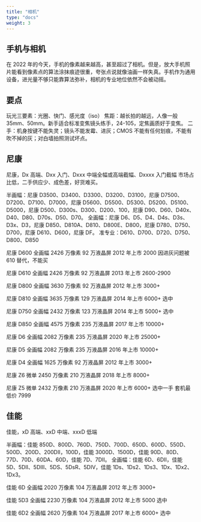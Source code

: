 ```yaml
---
title: "相机"
type: "docs"
weight: 3
---
```


## 手机与相机

在 2022 年的今天，手机的像素越来越高，甚至超过了相机。但是，放大手机照片能看到像素点的算法涂抹痕迹很重，夸张点说就像油画一样失真。手机作为通用设备，进光量不够只能靠算法弥补，相机的专业地位依然不会被动摇。

## 要点

玩光三要素：光圈、快门、感光度（iso）
焦距：越长拍的越远，人像一般 35mm、50mm。新手适合标准变焦镜头练手，24-105，定焦画质好于变焦。
二手：机身按键不能失灵；镜头不能发霉、进灰；CMOS 不能有任何划痕，不能有吹不掉的灰；对白墙拍照测试坏点。

## 尼康

尼康，Dx 高端、Dxx 入门、Dxxx 中端全幅或高端截幅、Dxxxx 入门截幅
市场占比低，二手供应少、成色差，好货难买。

半画幅：尼康 D3500、D3400、D3300、D3200、D3100，尼康 D7500、D7200、D7100、D7000，尼康 D5600、D5500、D5300、D5200、D5100、D5000，尼康 D500、D300s、D300、D200、100，尼康 D90、D60、D40x、D40、D80、D70s、D50、D70。
全画幅：尼康 D6、D5、D4、D4s、D3s、D3x、D3，尼康 D850、D810A、D810、D800E、D800，尼康 D780、D750、D700，尼康 D610、D600，尼康 DF。
准专业：D610、D700、D720、D750、D800、D850

尼康 D600 全画幅 2426 万像素 92 万液晶屏 2012 年上市 2000 因进灰问题被 610 替代，不能买

尼康 D610 全画幅 2426 万像素 92 万液晶屏 2013 年上市 2600-2900

尼康 D800 全画幅 3630 万像素 92 万液晶屏 2012 年上市 3000+

尼康 D810 全画幅 3635 万像素 129 万液晶屏 2014 年上市 6000+ 选中

尼康 D750 全画幅 2432 万像素 123 万液晶屏 2014 年上市 5000+ 选中

尼康 D850 全画幅 4575 万像素 235 万液晶屏 2017 年上市 10000+

尼康 D6 全画幅 2082 万像素 235 万液晶屏 2020 年上市 25000+

尼康 D5 全画幅 2082 万像素 235 万液晶屏 2016 年上市 10000+

尼康 D4 全画幅 1625 万像素 92 万液晶屏 2012 年上市 3000+

尼康 Z6 微单 2450 万像素 210 万液晶屏 2018 年上市 8000+

尼康 Z5 微单 2432 万像素 210 万液晶屏 2020 年上市 6000+ 选中一手 套机最低价 7999

## 佳能

佳能，xD 高端、xxD 中端、xxxD 低端

半画幅：佳能 850D、800D、760D、750D、700D、650D、600D、550D、500D、200D、200DⅡ，100D，佳能 3000D、1500D，佳能 90D、80D、77D、70D、60DA、60D，佳能 7D、7DⅡ。
全画幅：佳能 6D、6DⅡ，佳能 5D、5DⅡ、5DⅢ、5DS、5DsR、5DⅣ，佳能 1Ds、1Ds2、1Ds3、1Dx、1Dx2、1Dx3。

佳能 6D 全画幅 2020 万像素 104 万液晶屏 2012 年上市 3000+

佳能 5D3 全画幅 2230 万像素 104 万液晶屏 2012 年上市 5000 选中

佳能 6D2 全画幅 2620 万像素 104 万液晶屏 2017 年上市 6000+ 选中
